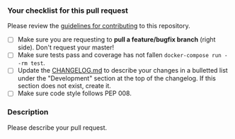 ### Your checklist for this pull request

Please review the [guidelines for contributing](../CONTRIBUTING.md) to this repository.

- [ ] Make sure you are requesting to **pull a feature/bugfix branch** (right side). Don't request your master!
- [ ] Make sure tests pass and coverage has not fallen `docker-compose run --rm test`.
- [ ] Update the [CHANGELOG.md](../CHANGELOG.md) to describe your changes in a bulletted list under the "Development" section at the top of the changelog. If this section does not exist, create it.
- [ ] Make sure code style follows PEP 008.

### Description

Please describe your pull request.
